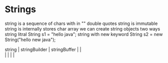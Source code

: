 # Strings
 string is a sequence of chars with in "" double quotes 
 string is immutable
 string is internally stores char array
 we can create string objects two ways
  string litral 
        String s1 = "hello java";
  string with new keyword
        String s2 = new String("hello new java");





string      |    stringBuilder       |     stringBuffer
            |                        |                      
            |                        |
            |                        |
            
 